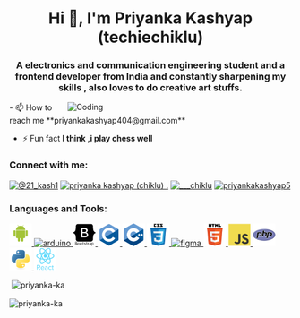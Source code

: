 <!--![MasterHead](https://www.google.com/url?sa=i&url=https%3A%2F%2Fgifdb.com%2Fgif%2Fhacker-you-have-been-hacked-snt8b8zv3tqqm8xa.html&psig=AOvVaw0v8LJLHYT9pAUWilZkQ2P0&ust=1689763077289000&source=images&cd=vfe&opi=89978449&ved=0CBEQjRxqFwoTCJDVl7aQmIADFQAAAAAdAAAAABAx)-->
<h1 align="center">Hi 👋, I'm Priyanka Kashyap (techiechiklu)</h1>
<h3 align="center">A electronics and communication engineering student and a frontend developer from India and constantly sharpening my skills , also loves to do creative art stuffs. </h3>

<img align="right" alt="Coding" width="400" src="https://gifdb.com/images/high/coding-girl-animation-fe7t4gejurmtof8v.webp">
- 📫 How to reach me **priyankakashyap404@gmail.com**

- ⚡ Fun fact **I think ,i play chess well**

 <h3 align="left">Connect with me:</h3>
<p align="left">
<a href="https://twitter.com/@21_kash1" target="blank"><img align="center" src="https://raw.githubusercontent.com/rahuldkjain/github-profile-readme-generator/master/src/images/icons/Social/twitter.svg" alt="@21_kash1" height="30" width="40" /></a>
<a href="https://linkedin.com/in/priyanka kashyap (chiklu) ." target="blank"><img align="center" src="https://raw.githubusercontent.com/rahuldkjain/github-profile-readme-generator/master/src/images/icons/Social/linked-in-alt.svg" alt="priyanka kashyap (chiklu) ." height="30" width="40" /></a>
<a href="https://instagram.com/___chiklu" target="blank"><img align="center" src="https://raw.githubusercontent.com/rahuldkjain/github-profile-readme-generator/master/src/images/icons/Social/instagram.svg" alt="___chiklu" height="30" width="40" /></a>
<a href="https://www.hackerrank.com/priyankakashyap5" target="blank"><img align="center" src="https://raw.githubusercontent.com/rahuldkjain/github-profile-readme-generator/master/src/images/icons/Social/hackerrank.svg" alt="priyankakashyap5" height="30" width="40" /></a>
</p>

<h3 align="left">Languages and Tools:</h3>
<p align="left"> <a href="https://developer.android.com" target="_blank" rel="noreferrer"> <img src="https://raw.githubusercontent.com/devicons/devicon/master/icons/android/android-original-wordmark.svg" alt="android" width="40" height="40"/> </a> <a href="https://www.arduino.cc/" target="_blank" rel="noreferrer"> <img src="https://cdn.worldvectorlogo.com/logos/arduino-1.svg" alt="arduino" width="40" height="40"/> </a> <a href="https://getbootstrap.com" target="_blank" rel="noreferrer"> <img src="https://raw.githubusercontent.com/devicons/devicon/master/icons/bootstrap/bootstrap-plain-wordmark.svg" alt="bootstrap" width="40" height="40"/> </a> <a href="https://www.cprogramming.com/" target="_blank" rel="noreferrer"> <img src="https://raw.githubusercontent.com/devicons/devicon/master/icons/c/c-original.svg" alt="c" width="40" height="40"/> </a> <a href="https://www.w3schools.com/cpp/" target="_blank" rel="noreferrer"> <img src="https://raw.githubusercontent.com/devicons/devicon/master/icons/cplusplus/cplusplus-original.svg" alt="cplusplus" width="40" height="40"/> </a> <a href="https://www.w3schools.com/css/" target="_blank" rel="noreferrer"> <img src="https://raw.githubusercontent.com/devicons/devicon/master/icons/css3/css3-original-wordmark.svg" alt="css3" width="40" height="40"/> </a> <a href="https://www.figma.com/" target="_blank" rel="noreferrer"> <img src="https://www.vectorlogo.zone/logos/figma/figma-icon.svg" alt="figma" width="40" height="40"/> </a> <a href="https://www.w3.org/html/" target="_blank" rel="noreferrer"> <img src="https://raw.githubusercontent.com/devicons/devicon/master/icons/html5/html5-original-wordmark.svg" alt="html5" width="40" height="40"/> </a> <a href="https://developer.mozilla.org/en-US/docs/Web/JavaScript" target="_blank" rel="noreferrer"> <img src="https://raw.githubusercontent.com/devicons/devicon/master/icons/javascript/javascript-original.svg" alt="javascript" width="40" height="40"/> </a> <a href="https://www.php.net" target="_blank" rel="noreferrer"> <img src="https://raw.githubusercontent.com/devicons/devicon/master/icons/php/php-original.svg" alt="php" width="40" height="40"/> </a> <a href="https://www.python.org" target="_blank" rel="noreferrer"> <img src="https://raw.githubusercontent.com/devicons/devicon/master/icons/python/python-original.svg" alt="python" width="40" height="40"/> </a> <a href="https://reactjs.org/" target="_blank" rel="noreferrer"> <img src="https://raw.githubusercontent.com/devicons/devicon/master/icons/react/react-original-wordmark.svg" alt="react" width="40" height="40"/> </a> </p>

<p>&nbsp;<img align="center" src="https://github-readme-stats.vercel.app/api?username=priyanka-ka&show_icons=true&locale=en" alt="priyanka-ka" /></p>

<p><img align="center" src="https://github-readme-streak-stats.herokuapp.com/?user=priyanka-ka&" alt="priyanka-ka" /></p>
